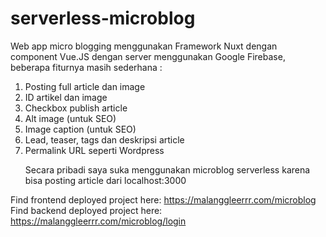 # serverless-microblog
Web app micro blogging menggunakan Framework Nuxt dengan component Vue.JS dengan server menggunakan Google Firebase, 
beberapa fiturnya masih sederhana :
1.  Posting full article dan image
2.  ID artikel dan image
3.  Checkbox publish article
4.  Alt image (untuk SEO)
5.  Image caption (untuk SEO)
6.  Lead, teaser, tags dan deskripsi article
7.  Permalink URL seperti Wordpress<p>
Secara pribadi saya suka menggunakan microblog serverless karena bisa posting article dari localhost:3000

Find frontend deployed project here: https://malanggleerrr.com/microblog <br>
Find backend deployed project here: https://malanggleerrr.com/microblog/login
